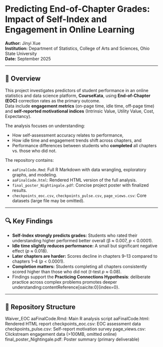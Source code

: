 # Predicting End-of-Chapter Grades: Impact of Self-Index and Engagement in Online Learning

**Author:** Jinyi Xue  
**Institution:** Department of Statistics, College of Arts and Sciences, Ohio State University  
**Date:** September 2025  

---

## 📘 Overview
This project investigates predictors of student performance in an online statistics and data science platform, **CourseKata**, using **End-of-Chapter (EOC)** correction rates as the primary outcome.  
Data include **engagement metrics** (on-page time, idle time, off-page time) and **self-reported motivational indices** (Intrinsic Value, Utility Value, Cost, Expectancy).  

The analysis focuses on understanding:  
- How self-assessment accuracy relates to performance,  
- How idle time and engagement trends shift across chapters, and  
- Performance differences between students who **completed** all chapters vs. those who did not.

The repository contains:
- `aaFinalCode.Rmd`: Full R Markdown with data wrangling, exploratory graphs, and modeling.  
- `aaFinalCode.html`: Rendered HTML version of the full analysis.  
- `final_poster_Nightingale.pdf`: Concise project poster with finalized results.  
- `checkpoints_eoc.csv`, `checkpoints_pulse.csv`, `page_views.csv`: Core datasets (large file may be omitted).  

---

## 🔍 Key Findings
- **Self-Index strongly predicts grades:** Students who rated their understanding higher performed better overall (β ≈ 0.007, *p* < 0.0001).  
- **Idle time slightly reduces performance:** A small but significant negative effect (*p* ≈ 0.018).  
- **Later chapters are harder:** Scores decline in chapters 9–13 compared to chapters 1–4 (*p* < 0.0001).  
- **Completion matters:** Students completing all chapters consistently scored higher than those who did not (*t*-test *p* ≈ 0.08).  
- Findings support the **Practicing Connections Hypothesis**: deliberate practice across complex problems promotes deeper understanding:contentReference[oaicite:0]{index=0}.

---

## 📂 Repository Structure
Waiver_EOC
aaFinalCode.Rmd: Main R analysis script
aaFinalCode.html: Rendered HTML report
checkpoints_eoc.csv: EOC assessment data
checkpoints_pulse.csv: Self-report motivation survey
page_views.csv: Clickstream engagement data (>100MB, omitted online)
final_poster_Nightingale.pdf: Poster summary (primary deliverable)
